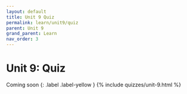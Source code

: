 ```yaml
---
layout: default
title: Unit 9 Quiz
permalink: learn/unit9/quiz
parent: Unit 9
grand_parent: Learn
nav_order: 3
---
```


# Unit 9: Quiz

Coming soon
{: .label .label-yellow }
{% include quizzes/unit-9.html %}
